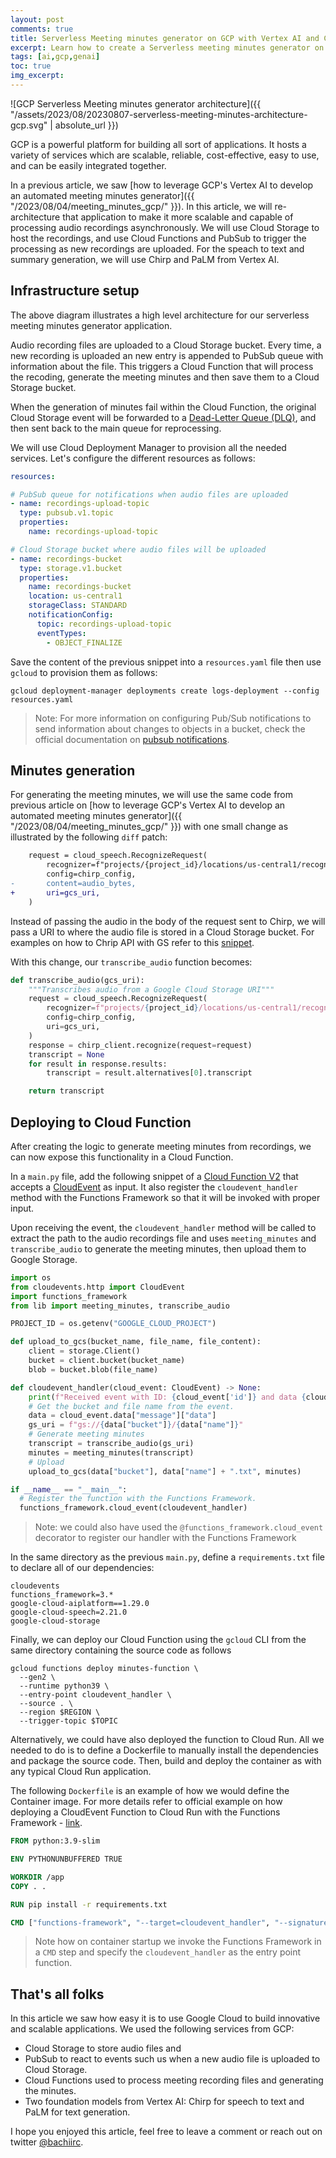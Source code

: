 ```yaml
---
layout: post
comments: true
title: Serverless Meeting minutes generator on GCP with Vertex AI and Cloud Functions
excerpt: Learn how to create a Serverless meeting minutes generator on GCP with Vertex AI (Chirp and PaLM) Cloud Functions and PubSub
tags: [ai,gcp,genai]
toc: true
img_excerpt:
---
```


![GCP Serverless Meeting minutes generator architecture]({{ "/assets/2023/08/20230807-serverless-meeting-minutes-architecture-gcp.svg" | absolute_url }})

GCP is a powerful platform for building all sort of applications. It hosts a variety of services which are scalable, reliable, cost-effective, easy to use, and can be easily integrated together.

In a previous article, we saw [how to leverage GCP's Vertex AI to develop an automated meeting minutes generator]({{ "/2023/08/04/meeting_minutes_gcp/" }}). In this article, we will re-architecture that application to make it more scalable and capable of processing audio recordings asynchronously. We will use Cloud Storage to host the recordings, and use Cloud Functions and PubSub to trigger the processing as new recordings are uploaded. For the speach to text and summary generation, we will use Chirp and PaLM from Vertex AI.

## Infrastructure setup

The above diagram illustrates a high level architecture for our serverless meeting minutes generator application.

Audio recording files are uploaded to a Cloud Storage bucket. Every time, a new recording is uploaded an new entry is appended to PubSub queue with information about the file. This triggers a Cloud Function that will process the recoding, generate the meeting minutes and then save them to a Cloud Storage bucket.

When the generation of minutes fail within the Cloud Function, the original Cloud Storage event will be forwarded to a [Dead-Letter Queue (DLQ)](https://cloud.google.com/pubsub/docs/handling-failures), and then sent back to the main queue for reprocessing.

We will use Cloud Deployment Manager to provision all the needed services. Let's configure the different resources as follows:
```yaml
resources:

# PubSub queue for notifications when audio files are uploaded
- name: recordings-upload-topic
  type: pubsub.v1.topic
  properties:
    name: recordings-upload-topic

# Cloud Storage bucket where audio files will be uploaded
- name: recordings-bucket
  type: storage.v1.bucket
  properties:
    name: recordings-bucket
    location: us-central1
    storageClass: STANDARD
    notificationConfig:
      topic: recordings-upload-topic
      eventTypes:
        - OBJECT_FINALIZE
```

Save the content of the previous snippet into a `resources.yaml` file then use `gcloud` to provision them as follows:

```shell
gcloud deployment-manager deployments create logs-deployment --config resources.yaml
```

> Note: For more information on configuring Pub/Sub notifications to send information about changes to objects in a bucket, check the official documentation on [pubsub notifications](https://cloud.google.com/storage/docs/pubsub-notifications).

## Minutes generation
For generating the meeting minutes, we will use the same code from previous article on [how to leverage GCP's Vertex AI to develop an automated meeting minutes generator]({{ "/2023/08/04/meeting_minutes_gcp/" }}) with one small change as illustrated by the following `diff` patch:

```diff
    request = cloud_speech.RecognizeRequest(
        recognizer=f"projects/{project_id}/locations/us-central1/recognizers/_",
        config=chirp_config,
-       content=audio_bytes,
+       uri=gcs_uri,
    )
```

Instead of passing the audio in the body of the request sent to Chirp, we will pass a URI to where the audio file is stored in a Cloud Storage bucket. For examples on how to Chrip API with GS refer to this [snippet](https://github.com/GoogleCloudPlatform/python-docs-samples/blob/main/speech/snippets/transcribe_gcs_v2.py). 

With this change, our `transcribe_audio` function becomes:

```python
def transcribe_audio(gcs_uri):
    """Transcribes audio from a Google Cloud Storage URI"""
    request = cloud_speech.RecognizeRequest(
        recognizer=f"projects/{project_id}/locations/us-central1/recognizers/_",
        config=chirp_config,
        uri=gcs_uri,
    )
    response = chirp_client.recognize(request=request)
    transcript = None
    for result in response.results:
        transcript = result.alternatives[0].transcript

    return transcript
```

## Deploying to Cloud Function
After creating the logic to generate meeting minutes from recordings, we can now expose this functionality in a Cloud Function.

In a `main.py` file, add the following snippet of a [Cloud Function V2](https://codelabs.developers.google.com/codelabs/cloud-starting-cloudfunctions-v2) that accepts a [CloudEvent](https://github.com/cloudevents/sdk-python) as input. It also register the `cloudevent_handler` method with the Functions Framework so that it will be invoked with proper input.

Upon receiving the event, the `cloudevent_handler` method will be called to extract the path to the audio recordings file and uses `meeting_minutes` and `transcribe_audio` to generate the meeting minutes, then upload them to Google Storage.

```python
import os
from cloudevents.http import CloudEvent
import functions_framework
from lib import meeting_minutes, transcribe_audio

PROJECT_ID = os.getenv("GOOGLE_CLOUD_PROJECT")

def upload_to_gcs(bucket_name, file_name, file_content):
    client = storage.Client()
    bucket = client.bucket(bucket_name)
    blob = bucket.blob(file_name)

def cloudevent_handler(cloud_event: CloudEvent) -> None:
    print(f"Received event with ID: {cloud_event['id']} and data {cloud_event.data}")
    # Get the bucket and file name from the event.
    data = cloud_event.data["message"]["data"]
    gs_uri = f"gs://{data["bucket"]}/{data["name"]}"
    # Generate meeting minutes
    transcript = transcribe_audio(gs_uri)
    minutes = meeting_minutes(transcript)
    # Upload 
    upload_to_gcs(data["bucket"], data["name"] + ".txt", minutes)

if __name__ == "__main__":
  # Register the function with the Functions Framework.
  functions_framework.cloud_event(cloudevent_handler)
```

> Note: we could also have used the `@functions_framework.cloud_event` decorator to register our handler with the Functions Framework


In the same directory as the previous `main.py`, define a `requirements.txt` file to declare all of our dependencies:

```
cloudevents
functions_framework=3.*
google-cloud-aiplatform==1.29.0
google-cloud-speech=2.21.0
google-cloud-storage
```

Finally, we can deploy our Cloud Function using the `gcloud` CLI from the same directory containing the source code as follows

```shell
gcloud functions deploy minutes-function \
  --gen2 \
  --runtime python39 \
  --entry-point cloudevent_handler \
  --source . \
  --region $REGION \
  --trigger-topic $TOPIC
```

Alternatively, we could have also deployed the function to Cloud Run. All we needed to do is to define a Dockerfile to manually install the dependencies and package the source code. Then, build and deploy the container as with any typical Cloud Run application.

The following `Dockerfile` is an example of how we would define the Container image. For more details refer to official example on how deploying a CloudEvent Function to Cloud Run with the Functions Framework - [link](https://github.com/GoogleCloudPlatform/functions-framework-python/tree/main/examples/cloud_run_cloud_events).


```Dockerfile
FROM python:3.9-slim

ENV PYTHONUNBUFFERED TRUE

WORKDIR /app
COPY . .

RUN pip install -r requirements.txt

CMD ["functions-framework", "--target=cloudevent_handler", "--signature-type=cloudevent"]
```

> Note how on container startup we invoke the Functions Framework in a `CMD` step and specify the `cloudevent_handler` as the entry point function.

## That's all folks
In this article we saw how easy it is to use Google Cloud to build innovative and scalable applications. We used the following services from GCP:
- Cloud Storage to store audio files and
- PubSub to react to events such us when a new audio file is uploaded to Cloud Storage. 
- Cloud Functions used to process meeting recording files and generating the minutes.
- Two foundation models from Vertex AI: Chirp for speech to text and PaLM for text generation.

I hope you enjoyed this article, feel free to leave a comment or reach out on twitter [@bachiirc](https://twitter.com/bachiirc).

